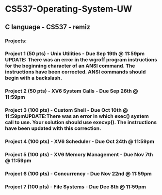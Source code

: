 # CS537-Operating-System-UW
## C language - CS537 - remiz

### Projects:

### Project 1 (50 pts) - Unix Utilities - Due Sep 19th @ 11:59pm UPDATE: There was an error in the wgroff program instructions for the beginning character of an ANSI command. The instructions have been corrected. ANSI commands should begin with a backslash.

### Project 2 (50 pts) - XV6 System Calls - Due Sep 26th @ 11:59pm

### Project 3 (100 pts) - Custom Shell - Due Oct 10th @ 11:59pmUPDATE:There was an error in which exec() system call to use. Your solution should use execvp(). The instructions have been updated with this correction.

### Project 4 (100 pts) - XV6 Scheduler - Due Oct 24th @ 11:59pm

### Project 5 (100 pts) - XV6 Memory Management - Due Nov 7th @ 11:59pm

### Project 6 (100 pts) - Concurrency - Due Nov 22nd @ 11:59pm

### Project 7 (100 pts) - File Systems - Due Dec 8th @ 11:59pm

